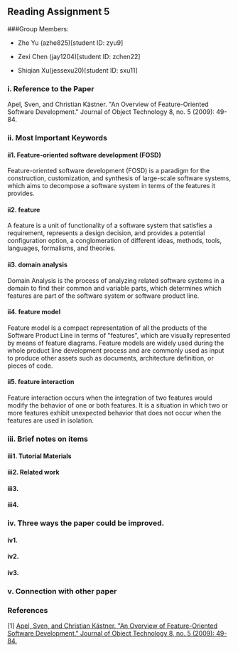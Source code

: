 ## Reading Assignment 5
###Group Members:

- Zhe Yu (azhe825)[student ID: zyu9]

- Zexi Chen (jay1204)[student ID: zchen22]

- Shiqian Xu(jessexu20)[student ID: sxu11]

### i. Reference to the Paper
Apel, Sven, and Christian Kästner. "An Overview of Feature-Oriented Software Development." Journal of Object Technology 8, no. 5 (2009): 49-84.

### ii. Most Important Keywords

#### ii1. Feature-oriented software development (FOSD)
Feature-oriented software development (FOSD) is a paradigm for the construction, customization, and synthesis of large-scale software systems, which aims to decompose a software system in terms of the features it provides.

#### ii2. feature
A feature is a unit of functionality of a software system that satisfies a requirement, represents a design decision, and provides a potential configuration option, a conglomeration of different ideas, methods, tools, languages, formalisms, and theories.

#### ii3. domain analysis
Domain Analysis is the process of analyzing related software systems in a domain to find their common and variable parts, which determines which features are part of the software system or software product line.

#### ii4. feature model
Feature model is a compact representation of all the products of the Software Product Line in terms of "features", which are visually represented by means of feature diagrams. Feature models are widely used during the whole product line development process and are commonly used as input to produce other assets such as documents, architecture definition, or pieces of code.


#### ii5. feature interaction
Feature interaction occurs when the integration of two features would modify the behavior of one or both features. It is a situation in which two or more features exhibit unexpected behavior that does not occur when the features are used in isolation. 


### iii. Brief notes on items

#### iii1.  Tutorial Materials
<!-- As an overview, this paper provides lots of key words and detailed definition of the related knowledge regarding to Feature-oriented software development(FOSD). Those key words and Chapter Concepts and terminology can help newcomers to build a concept really quick. -->

#### iii2. Related work
<!-- This paper gives an comprehensive view on Feature-oriented software development, which involves many other researches, aiming to provide a historical overview of FOSD and current developments emerged from different lines of research. -->

#### iii3. 

#### iii4. 

### iv. Three ways the paper could be improved.
#### iv1. 

#### iv2. 

#### iv3. 

### v. Connection with other paper



### References  
[1] [Apel, Sven, and Christian Kästner. "An Overview of Feature-Oriented Software Development." Journal of Object Technology 8, no. 5 (2009): 49-84.](http://www.jot.fm/issues/issue_2009_07/column5/index)
